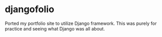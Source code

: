 # djangofolio
Ported my portfolio site to utilize Django framework. This was purely for practice and seeing what Django was all about.
